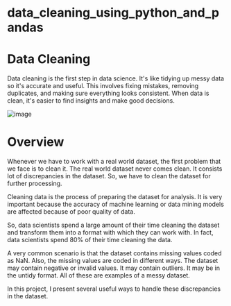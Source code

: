 # data_cleaning_using_python_and_pandas

# Data Cleaning

Data cleaning is the first step in data science. It's like tidying up messy data so it's accurate and useful. This involves fixing mistakes, removing duplicates, and making sure everything looks consistent. When data is clean, it's easier to find insights and make good decisions.


![image](https://github.com/MaliJaved/data_cleaning_using_python_and_pandas/assets/121247667/76de095e-a71f-4e97-ab37-af0c3ae15a46)


# Overview

Whenever we have to work with a real world dataset, the first problem that we face is to clean it. The real world dataset never comes clean. It consists lot of discrepancies in the dataset. So, we have to clean the dataset for further processing.

Cleaning data is the process of preparing the dataset for analysis. It is very important because the accuracy of machine learning or data mining models are affected because of poor quality of data.

So, data scientists spend a large amount of their time cleaning the dataset and transform them into a format with which they can work with. In fact, data scientists spend 80% of their time cleaning the data.

A very common scenario is that the dataset contains missing values coded as NaN. Also, the missing values are coded in different ways. The dataset may contain negative or invalid values. It may contain outliers. It may be in the untidy format. All of these are examples of a messy dataset.

In this project, I present several useful ways to handle these discrepancies in the dataset.
